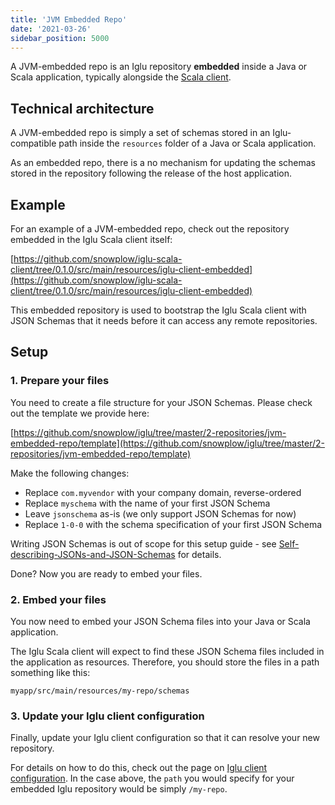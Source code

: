 ```yaml
---
title: 'JVM Embedded Repo'
date: '2021-03-26'
sidebar_position: 5000
---
```


A JVM-embedded repo is an Iglu repository **embedded** inside a Java or Scala application, typically alongside the [Scala client](/docs/modeling-your-data/analytics-sdk/analytics-sdk-scala/index.md).

## [](https://github.com/snowplow/iglu/wiki/JVM-embedded-repo#technical-architecture)Technical architecture

A JVM-embedded repo is simply a set of schemas stored in an Iglu-compatible path inside the `resources` folder of a Java or Scala application.

As an embedded repo, there is a no mechanism for updating the schemas stored in the repository following the release of the host application.

## [](https://github.com/snowplow/iglu/wiki/JVM-embedded-repo#example)Example

For an example of a JVM-embedded repo, check out the repository embedded in the Iglu Scala client itself:

[https://github.com/snowplow/iglu-scala-client/tree/0.1.0/src/main/resources/iglu-client-embedded](https://github.com/snowplow/iglu-scala-client/tree/0.1.0/src/main/resources/iglu-client-embedded)

This embedded repository is used to bootstrap the Iglu Scala client with JSON Schemas that it needs before it can access any remote repositories.

## [](https://github.com/snowplow/iglu/wiki/JVM-embedded-repo#setup)Setup

### [](https://github.com/snowplow/iglu/wiki/JVM-embedded-repo-setup#1-prepare-your-files)1\. Prepare your files

You need to create a file structure for your JSON Schemas. Please check out the template we provide here:

[https://github.com/snowplow/iglu/tree/master/2-repositories/jvm-embedded-repo/template](https://github.com/snowplow/iglu/tree/master/2-repositories/jvm-embedded-repo/template)

Make the following changes:

- Replace `com.myvendor` with your company domain, reverse-ordered
- Replace `myschema` with the name of your first JSON Schema
- Leave `jsonschema` as-is (we only support JSON Schemas for now)
- Replace `1-0-0` with the schema specification of your first JSON Schema

Writing JSON Schemas is out of scope for this setup guide - see [Self-describing-JSONs-and-JSON-Schemas](/docs/pipeline-components-and-applications/iglu/common-architecture/self-describing-json-schemas/index.md) for details.

Done? Now you are ready to embed your files.

### [](https://github.com/snowplow/iglu/wiki/JVM-embedded-repo-setup#2-embed-your-files)2\. Embed your files

You now need to embed your JSON Schema files into your Java or Scala application.

The Iglu Scala client will expect to find these JSON Schema files included in the application as resources. Therefore, you should store the files in a path something like this:

```
myapp/src/main/resources/my-repo/schemas
```

### [](https://github.com/snowplow/iglu/wiki/JVM-embedded-repo-setup#3-update-your-iglu-client-configuration)3\. Update your Iglu client configuration

Finally, update your Iglu client configuration so that it can resolve your new repository.

For details on how to do this, check out the page on [Iglu client configuration](/docs/pipeline-components-and-applications/iglu/iglu-resolver/index.md). In the case above, the `path` you would specify for your embedded Iglu repository would be simply `/my-repo`.
